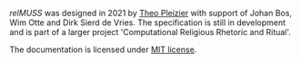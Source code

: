 *relMUSS* was designed in 2021 by [Theo Pleizier](https://theopleizier.nl/en) with support of Johan Bos, Wim Otte and Dirk Sierd de Vries. The specification is still in development and is part of a larger project 'Computational Religious Rhetoric and Ritual'.

The documentation is licensed under [MIT license](https://github.com/ttjpleizier/relmuss-specification/blob/1196f2c9e5655a37905f25a75db5b5484aa4e86f/LICENSE.md).
